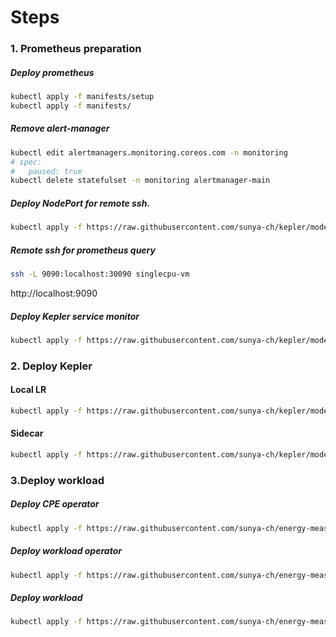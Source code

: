 # Steps

### 1. Prometheus preparation
##### Deploy prometheus
```bash
kubectl apply -f manifests/setup
kubectl apply -f manifests/
```
##### Remove alert-manager
```bash
kubectl edit alertmanagers.monitoring.coreos.com -n monitoring
# spec:
#   paused: true
kubectl delete statefulset -n monitoring alertmanager-main
```
##### Deploy NodePort for remote ssh.
```bash
kubectl apply -f https://raw.githubusercontent.com/sunya-ch/kepler/model-dev/manifests/vm-sample/prometheus-np.yaml
```
##### Remote ssh for prometheus query
```bash
ssh -L 9090:localhost:30090 singlecpu-vm
```
http://localhost:9090

##### Deploy Kepler service monitor
```bash
kubectl apply -f https://raw.githubusercontent.com/sunya-ch/kepler/model-dev/manifests/vm-sample/service-monitor.yaml
```
### 2. Deploy Kepler
#### Local LR
```bash
kubectl apply -f https://raw.githubusercontent.com/sunya-ch/kepler/model-dev/manifests/vm-sample/kepler-local.yaml
```
#### Sidecar
```bash
kubectl apply -f https://raw.githubusercontent.com/sunya-ch/kepler/model-dev/manifests/vm-sample/kepler-sidecar.yaml
```
### 3.Deploy workload
##### Deploy CPE operator
```bash
kubectl apply -f https://raw.githubusercontent.com/sunya-ch/energy-measurement-data/main/tool/cpe_deploy.yaml
```
##### Deploy workload operator
```bash
kubectl apply -f https://raw.githubusercontent.com/sunya-ch/energy-measurement-data/main/tool/coremark/cpe_v1_none_operator.yaml
```
##### Deploy workload
```bash
kubectl apply -f https://raw.githubusercontent.com/sunya-ch/energy-measurement-data/main/tool/coremark/cpe_v1_coremark.yaml
```
